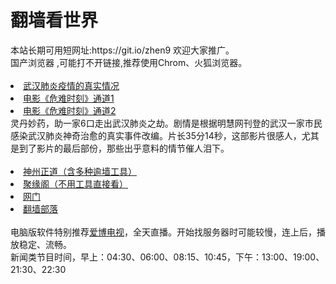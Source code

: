 # 翻墙看世界
<div>本站长期可用短网址:https://git.io/zhen9 欢迎大家推广。</div>
<div>国产浏览器 ,可能打不开链接,推荐使用Chrom、火狐浏览器。</div>
<div><BR></div>

 <li><font class="ws11"><a href=https://x.co/pcp title="" target="_blank">武汉肺炎疫情的真实情况</a></font></li>
  <li><font class="ws11"><a href=https://db8vwi0lyfytv.cloudfront.net/?key=663707015692&from=ogHomeo title="" target="_blank">电影《危难时刻》通道1</a></font></li>
  <li><font class="ws11"> <a href=https://d1ocazwprtefqu.cloudfront.net/?key=744043262742&from=ogHomeo title="" target="_blank">电影《危难时刻》通道2</a></font>
 
  <div>
灵丹妙药，助一家6口走出武汉肺炎之劫。剧情是根据明慧网刊登的武汉一家市民感染武汉肺炎神奇治愈的真实事件改编。片长35分14秒，这部影片很感人，尤其是到了影片的最后部份，那些出乎意料的情节催人泪下。</div> 
  
 <div><BR></div>
 <li><font class="ws11"><a href="https://github.com/blshb2317/www/blob/master/README.md" title="" target="_blank">神州正道（含多种逾墙工具）</a></font></li  
<UL> 

 <li><font class="ws11"><a href="https://github.com/jyg66/4/wiki" title="" target="_blank">聚缘阁（不用工具直接看）</a></font></li  
<UL>  
 <li><font class="ws11"><a href="https://github.com/odoor2/oo/blob/master/README.md" title="" target="_blank">网门</a></font></li  
<UL>  


    
<li><font class="ws11"><a href="https://github.com/osurf/osurf/blob/master/README.md" title="" target="_blank">翻墙部落</a></font></li>
<div><BR></div>
 <div>电脑版软件特别推荐<a href="https://cdn.jsdelivr.net/gh/dmoadz208/www/szzd/iPPOTV.zip?dfdmoadz208h" title="" target="_blank">爱博电视</a></font></li>，全天直播。开始找服务器时可能较慢，连上后，播放稳定、流畅。</div> 
 <div>新闻类节目时间，早上：04:30、06:00、08:15、10:45，下午：13:00、19:00、21:30、22:30</div> 
 <div></div> 
